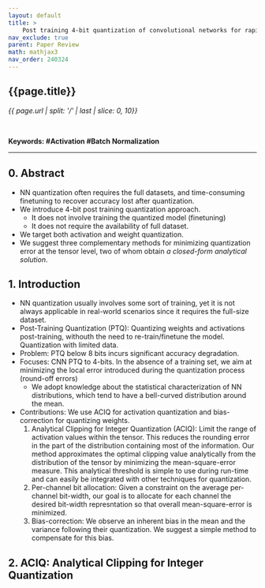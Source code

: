 ```yaml
---
layout: default
title: >
    Post training 4-bit quantization of convolutional networks for rapid-deployment
nav_exclude: true
parent: Paper Review
math: mathjax3
nav_order: 240324
---
```


## {{page.title}}
*{{ page.url | split: '/' | last | slice: 0, 10}}*

 <br>

 **Keywords: #Activation #Batch Normalization**

---

## 0. Abstract
-  NN quantization often requires the full datasets, and time-consuming finetuning to recover accuracy lost after quantization. 
- We introduce 4-bit post training quantization approach. 
    - It does not involve training the quantized model (finetuning)
    - It does not require the availability of full dataset. 
- We target both activation and weight quantization. 
- We suggest three complementary methods for minimizing quantization error at the tensor level, two of whom obtain *a closed-form analytical solution*. 

## 1. Introduction 
- NN quantization usually involves some sort of training, yet it is not always applicable in real-world scenarios since it requires the full-size dataset. 
- Post-Training Quantization (PTQ): Quantizing weights and activations post-training, withouth the need to re-train/finetune the model. Quantization with limited data. 
- Problem: PTQ below 8 bits incurs significant accuracy degradation. 
- Focuses: CNN PTQ to 4-bits. In the absence of a training set, we aim at minimizing the local error introduced during the quantization process (round-off errors)
     - We adopt knowledge about the statistical characterization of NN distributions, which tend to have a bell-curved distribution around the mean. 
- Contributions: We use ACIQ for activation quantization and bias-correction for quantizing weights. 
    1. Analytical Clipping for Integer Quantization (ACIQ): Limit the range of activation values within the tensor. This reduces the rounding error in the part of the distribution containing most of the information. Our method approximates the optimal clipping value analytically from the distribution of the tensor by minimizing the mean-square-error measure. This analytical threshold is simple to use during run-time and can easily be integrated with other techniques for quantization.
    2. Per-channel bit allocation: Given a constraint on the average per-channel bit-width,  our goal is to allocate for each channel the desired bit-width represntation so that overall mean-square-error is minimized. 
    3. Bias-correction: We observe an inherent bias in the mean and the variance following their quantization. We suggest a simple method to compensate for this bias. 

## 2. ACIQ: Analytical Clipping for Integer Quantization
